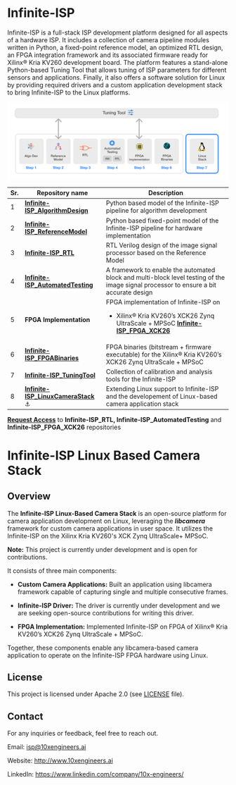 
# Infinite-ISP
Infinite-ISP is a full-stack ISP development platform designed for all aspects of a hardware ISP. It includes a collection of camera pipeline modules written in Python, a fixed-point reference model, an optimized RTL design, an FPGA integration framework and its associated firmware ready for Xilinx® Kria KV260 development board. The platform features a stand-alone Python-based Tuning Tool that allows tuning of ISP parameters for different sensors and applications. Finally, it also offers a software solution for Linux by providing required drivers and a custom application development stack to bring Infinite-ISP to the Linux platforms.


![](docs/assets/Infinite-ISP_Repo_Flow.png)

| Sr.     | Repository name        | Description      | 
|---------| -------------  | ------------- |
| 1  | **[Infinite-ISP_AlgorithmDesign](https://github.com/10x-Engineers/Infinite-ISP)**   | Python based model of the Infinite-ISP pipeline for algorithm development |
| 2  | **[Infinite-ISP_ReferenceModel](https://github.com/10x-Engineers/Infinite-ISP_ReferenceModel)**    | Python based fixed-point model of the Infinite-ISP pipeline for hardware implementation |
| 3  | **[Infinite-ISP_RTL](https://github.com/10x-Engineers/Infinite-ISP_RTL)**  | RTL Verilog design of the image signal processor based on the Reference Model |
| 4  | **[Infinite-ISP_AutomatedTesting](https://github.com/10x-Engineers/Infinite-ISP_AutomatedTesting)** | A framework to enable the automated block and multi-block level testing of the image signal processor to ensure a bit accurate design |
| 5  | **FPGA Implementation**  | FPGA implementation of Infinite-ISP on <br>  <ul><li>Xilinx® Kria KV260’s XCK26 Zynq UltraScale + MPSoC **[Infinite-ISP_FPGA_XCK26](https://github.com/10x-Engineers/Infinite-ISP_FPGA_XCK26)** </li></ul>   |
| 6  | **[Infinite-ISP_FPGABinaries](https://github.com/10x-Engineers/Infinite-ISP_FPGABinaries)**         | FPGA binaries (bitstream + firmware executable) for the Xilinx® Kria KV260’s XCK26 Zynq UltraScale + MPSoC|
| 7  | **[Infinite-ISP_TuningTool](https://github.com/10x-Engineers/Infinite-ISP_TuningTool)**                              | Collection of calibration and analysis tools for the Infinite-ISP |
| 8  | **[Infinite-ISP_LinuxCameraStack](https://github.com/10x-Engineers/Infinite-ISP_LinuxCameraStack.git)** :anchor: | Extending Linux support to Infinite-ISP and the developement of Linux-based camera application stack |

**[Request Access](https://docs.google.com/forms/d/e/1FAIpQLSfOIldU_Gx5h1yQEHjGbazcUu0tUbZBe0h9IrGcGljC5b4I-g/viewform?usp=sharing)** to **Infinite-ISP_RTL, Infinite-ISP_AutomatedTesting** and **Infinite-ISP_FPGA_XCK26** repositories

# Infinite-ISP Linux Based Camera Stack
## Overview
The **Infinite-ISP Linux-Based Camera Stack** is an open-source platform for camera application development on Linux, leveraging the ***libcamera*** framework for custom camera applications in user space. It utilizes the Infinite-ISP on the Xilinx Kria KV260's XCK Zynq UltraScale+ MPSoC.

**Note:** This project is currently under development and is open for contributions.

It consists of three main components:

* **Custom Camera Applications:** Built an application using libcamera framework capable of capturing single and multiple consecutive frames.

* **Infinite-ISP Driver:** The driver is currently under development and we are seeking open-source contributions for writing this driver.

* **FPGA Implementation:** Implemented Infinite-ISP on FPGA of Xilinx® Kria KV260’s XCK26 Zynq UltraScale + MPSoC.

Together, these components enable any libcamera-based camera application to operate on the Infinite-ISP FPGA hardware using Linux.  

## License 
This project is licensed under Apache 2.0 (see [LICENSE](LICENSE) file).

## Contact
For any inquiries or feedback, feel free to reach out.

Email: isp@10xengineers.ai

Website: http://www.10xengineers.ai

LinkedIn: https://www.linkedin.com/company/10x-engineers/